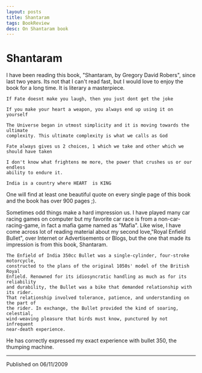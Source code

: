 ```yaml
---
layout: posts
title: Shantaram
tags: BookReview
desc: On Shantaram book
---
```


# Shantaram

I have been reading this book, "Shantaram, by Gregory David Robers", since last
two years. Its not that I can't read fast, but I would love to enjoy the book
for a long time. It is literary a masterpiece.

```
If Fate doesnt make you laugh, then you just dont get the joke
```

```
If you make your heart a weapon, you always end up using it on yourself
```

```
The Universe began in utmost simplicity and it is moving towards the ultimate
complexity. This ultimate complexity is what we calls as God
```

```
Fate always gives us 2 choices, 1 which we take and other which we should have taken
```

```
I don't know what frightens me more, the power that crushes us or our endless
ability to endure it.
```

```
India is a country where HEART  is KING
```

One will find at least one beautiful quote on every single page of this book and
the book has over 900 pages ;).

Sometimes odd things make a hard impression us. I have played many car racing
games on computer but my favorite car race is from a non-car-racing-game, in
fact a mafia game named as "Mafia". Like wise, I have come across lot of reading
material about my second love,"Royal Enfield Bullet", over Internet or
Advertisements or Blogs, but the one that made its impression is from this book,
Shantaram.

```
The Enfield of India 350cc Bullet was a single-cylinder, four-stroke motorcycle,
constructed to the plans of the original 1050s' model of the British Royal
Enfield. Renowned for its idiosyncratic handling as much as for its reliability
and durability, the Bullet was a bike that demanded relationship with its rider.
That relationship involved tolerance, patience, and understanding on the part of
the rider. In exchange, the Bullet provided the kind of soaring, celestial,
wind-weaving pleasure that birds must know, punctured by not infrequent
near-death experience.
```
He has correctly expressed my exact experience with bullet 350, the thumping
machine.

---
Published on 06/11/2009
